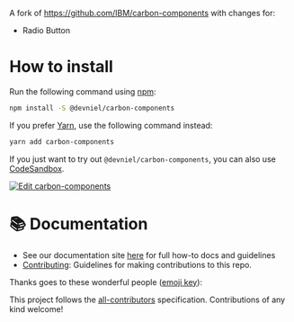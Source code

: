 A fork of https://github.com/IBM/carbon-components with changes for:

- Radio Button

# How to install

Run the following command using [npm](https://www.npmjs.com/):

```bash
npm install -S @devniel/carbon-components
```

If you prefer [Yarn](https://yarnpkg.com/en/), use the following command instead:

```bash
yarn add carbon-components
```

If you just want to try out `@devniel/carbon-components`, you can also use [CodeSandbox](https://codesandbox.io).

[![Edit carbon-components](https://codesandbox.io/static/img/play-codesandbox.svg)](https://codesandbox.io/s/github/devniel/carbon-components/tree/da/examples/codesandbox)

# :books: Documentation

- See our documentation site [here](http://carbondesignsystem.com/getting-started/developers) for full how-to docs and guidelines
- [Contributing](/.github/CONTRIBUTING.md): Guidelines for making contributions to this repo.

Thanks goes to these wonderful people ([emoji key](https://github.com/kentcdodds/all-contributors#emoji-key)):

This project follows the [all-contributors](https://github.com/kentcdodds/all-contributors) specification. Contributions of any kind welcome!

